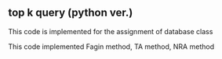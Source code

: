 ## top k query (python ver.)

This code is implemented for the assignment of database class

This code implemented Fagin method, TA method, NRA method
